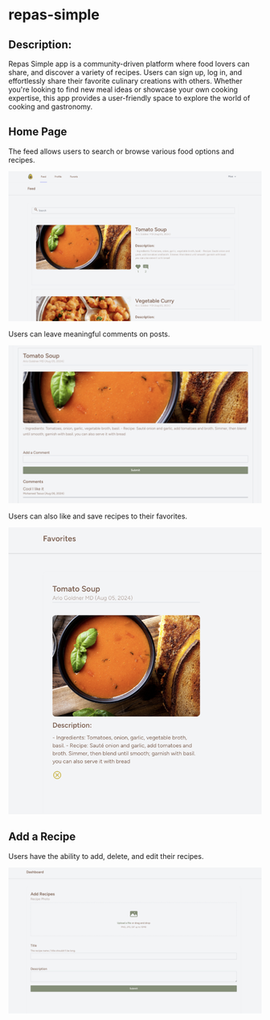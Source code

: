 # repas-simple
## **Description:**
Repas Simple app is a community-driven platform where food lovers can share, and discover a variety of recipes. Users can sign up, log in, and effortlessly share their favorite culinary creations with others. Whether you're looking to find new meal ideas or showcase your own cooking expertise, this app provides a user-friendly space to explore the world of cooking and gastronomy.  

## Home Page
The feed allows users to search or browse various food options and recipes.

![Home Feed](Screenshots/home.png)

Users can leave meaningful comments on posts.

![Comments](Screenshots/comment.png)

Users can also like and save recipes to their favorites.

![Favorites](Screenshots/favoris.png)

## Add a Recipe
Users have the ability to add, delete, and edit their recipes.

![Add](Screenshots/add.png)

